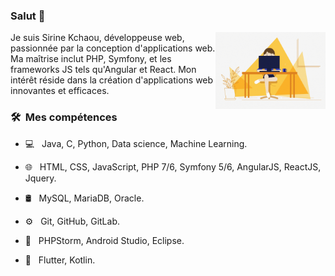 ### Salut 👋

<img width="35%" align="right" alt="Github" src="https://github.com/SirineKchaou/SirineKchaou/blob/main/ezgif.com-crop.gif" />

Je suis Sirine Kchaou, développeuse web, passionnée par la conception d'applications web. Ma maîtrise inclut PHP, Symfony, et les frameworks JS tels qu'Angular et React. 
Mon intérêt réside dans la création d'applications web innovantes et efficaces.

<h3> 🛠 &nbsp;Mes compétences</h3>

- 💻 &nbsp;
  Java, C, Python, Data science, Machine Learning. <br>
  
- 🌐 &nbsp;
  HTML, CSS, JavaScript, PHP 7/6, Symfony 5/6, AngularJS, ReactJS, Jquery. <br>
  
- 🛢 &nbsp;
  MySQL, MariaDB, Oracle. <br>
  
- ⚙️ &nbsp;
  Git, GitHub, GitLab. <br>
  
- 🔧 &nbsp;
  PHPStorm, Android Studio, Eclipse.<br>
  
- 📱 &nbsp;
  Flutter, Kotlin.



